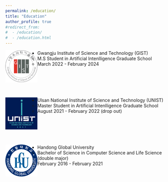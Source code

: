 ```yaml
---
permalink: /education/
title: "Education"
author_profile: true
#redirect_from: 
#  - /education/
#  - /education.html
---
```



<img align="left" src="./../images/gist.jpg" height="100x" width="100px"> 

* Gwangju Institute of Science and Technology (GIST)
  * M.S Student in Artificial Intenlligence Graduate School
  * March 2022 - February 2024

<br/><br/>
<br/><br/>


<img align="left" src="./../images/unist.png" height="100x" width="100px">

* Ulsan National Institute of Science and Technology (UNIST)
  * Master Student in Artificial Intenlligence Graduate School
  * August 2021 - February 2022 (drop out)

<br/><br/>
<br/><br/>


<img align="left" src="./../images/hgu.png" height="100x" width="100px">

* Handong Global University
  * Bachelor of Science in Computer Science and Life Science (double major)
  * February 2016 - February 2021

<br/><br/>
<br/><br/>
